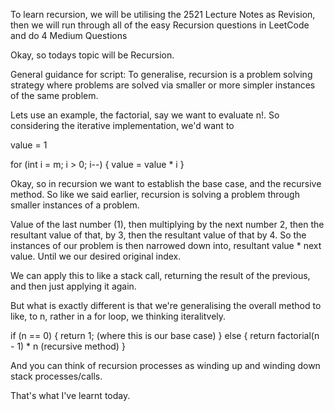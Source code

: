 To learn recursion, we will be utilising the 2521 Lecture Notes as Revision, 
then we will run through all of the easy Recursion questions in LeetCode and do 
4 Medium Questions

Okay, so todays topic will be Recursion.

General guidance for script:
To generalise, recursion is a problem solving strategy where problems are solved
via smaller or more simpler instances of the same problem. 

Lets use an example, the factorial, say we want to evaluate n!. So considering 
the iterative implementation, we'd want to

value = 1

for (int i = m; i > 0; i--) {
  value = value * i
}

Okay, so in recursion we want to establish the base case, and the recursive 
method. So like we said earlier, recursion is solving a problem through smaller instances
of a problem. 

Value of the last number (1), then multiplying by the next number 2, then the 
resultant value of that, by 3, then the resultant value of that by 4. So the instances of our problem 
is then narrowed down into, resultant value * next value. Until we our desired original index.

We can apply this to like a stack call, returning the result of the previous, and then just applying it again.

But what is exactly different is that we're generalising the overall method to like, to n,
rather in a for loop, we thinking iteralitvely.

if (n == 0) {
  return 1; (where this is our base case)
} else {
  return factorial(n - 1) * n (recursive method)
}

And you can think of recursion processes as winding up and winding down stack
processes/calls.

That's what I've learnt today.

